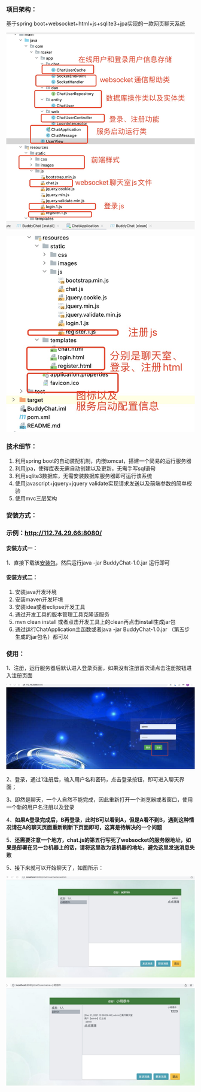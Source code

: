 ### 项目架构：

基于spring boot+websocket+html+js+sqlite3+jpa实现的一款网页聊天系统

![](./imgs/overview1.jpeg)



![](./imgs/overview2.jpg)



### 技术细节：

1. 利用spring boot的自动装配机制，内嵌tomcat，搭建一个简易的运行服务器
2. 利用jpa，使得库表无需自动创建以及更新，无需手写sql语句
3. 利用sqlite3数据库，无需安装数据库服务器即可运行该系统
4. 使用javascript+jquery+jquery validate实现请求发送以及前端参数的简单校验
5. 使用mvc三层架构
### 安装方式：

### 示例：http://112.74.29.66:8080/

#### 安装方式一：

1、直接下载该[安装包](https://github.com/Roaker666/BuddyChat/blob/master/releases/BuddyChat-1.0.jar)，然后运行java -jar BuddyChat-1.0.jar 运行即可

#### 安装方式二：

1. 安装java开发环境
2. 安装maven开发环境
3. 安装idea或者eclipse开发工具
4. 通过开发工具的版本管理工具克隆该服务
5. mvn clean install 或者点击开发工具上的clean再点击install生成jar包
6. 通过运行ChatApplication主函数或者java -jar BuddyChat-1.0.jar （第五步生成的jar包名）都可以

### 使用：

1、注册，运行服务器后默认进入登录页面，如果没有注册首次请点击注册按钮进入注册页面

![](./imgs/register.jpg)

2、登录，通过1注册后，输入用户名和密码，点击登录按钮，即可进入聊天界面；

3、即然是聊天，一个人自然不能完成，因此重新打开一个浏览器或者窗口，使用一个新的用户名注册以及登录

4、**如果A登录完成后，B再登录，此时B可以看到A，但是A看不到B，遇到这种情况请在A的聊天页面重新刷新下页面即可，这算是待解决的一个问题**

5、**还需要注意一个地方，chat.js的第五行写死了websocket的服务器地址，如果是部署在另一台机器上的话，请将这里改为该机器的地址，避免这里发送消息失败**

5、接下来就可以开始聊天了，如图所示：

![](./imgs/chat1.jpeg)

![](./imgs/chat2.jpeg)

